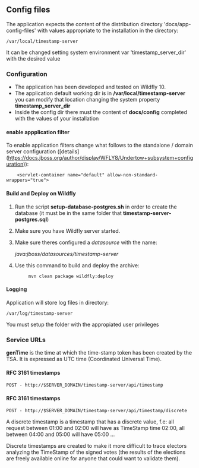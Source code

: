 ## Config files

The application expects the content of the distribution directory 'docs/app-config-files' with values appropriate to the 
installation in the directory:

    /var/local/timestamp-server

It can be changed setting system environment var 'timestamp_server_dir' with the desired value

### Configuration
 - The application has been developed and tested on Wildfly 10.
 - The application default working dir is in **/var/local/timestamp-server**
you can modify that location changing the system property **timestamp_server_dir**
 - Inside the config dir there must the content of **docs/config** completed with the values of your installation   

#### enable appplication filter
To enable application filters change what follows to the standalone / domain  server configuration 
([details] (https://docs.jboss.org/author/display/WFLY8/Undertow+subsystem+configuration)):
    
        <servlet-container name="default" allow-non-standard-wrappers="true">

#### Build and Deploy on Wildfly
1. Run the script **setup-database-postgres.sh** in order to create the database (it must be in the same folder that **timestamp-server-postgres.sql**)
2. Make sure you have  Wildfly server started.
3. Make sure theres configured a _datasource_ with the name:

    _java:jboss/datasources/timestamp-server_
        
4. Use this command to build and deploy the archive:

            mvn clean package wildfly:deploy
      
#### Logging
Application will store log files in directory:
    
    /var/log/timestamp-server
    
You must setup the folder with the appropiated user privileges 

### Service URLs
**genTime** is the time at which the time-stamp token has been created by
the TSA.  It is expressed as UTC time (Coordinated Universal Time).

#### RFC 3161 timestamps

    POST - http://$SERVER_DOMAIN/timestamp-server/api/timestamp


#### RFC 3161 timestamps

    POST - http://$SERVER_DOMAIN/timestamp-server/api/timestamp/discrete

A discrete timestamp is a timestamp that has a discrete value, f.e:
all request between 01:00 and 02:00 will have as TimeStamp time 02:00, all
between 04:00 and 05:00 will have 05:00 ...

Discrete timestamps are created to make it more difficult to trace 
electors analyzing the TimeStamp of the signed votes (the results of the 
elections are freely available online for anyone that could want to validate them).